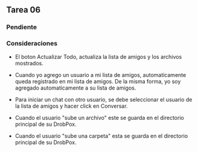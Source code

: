 ﻿## Tarea 06

### Pendiente


### Consideraciones

* El boton Actualizar Todo, actualiza la lista de amigos y los archivos mostrados.

* Cuando yo agrego un usuario a mi lista de amigos, automaticamente queda registrado en mi lista de amigos. De la misma forma, yo soy agregado automaticamente a su lista de amigos.

* Para iniciar un chat con otro usuario, se debe seleccionar el usuario de la lista de amigos y hacer click en Conversar.

* Cuando el usuario "sube un archivo" este se guarda en el directorio principal de su DrobPox.

* Cuando el usuario "sube una carpeta" esta se guarda en el directorio principal de su DrobPox.
